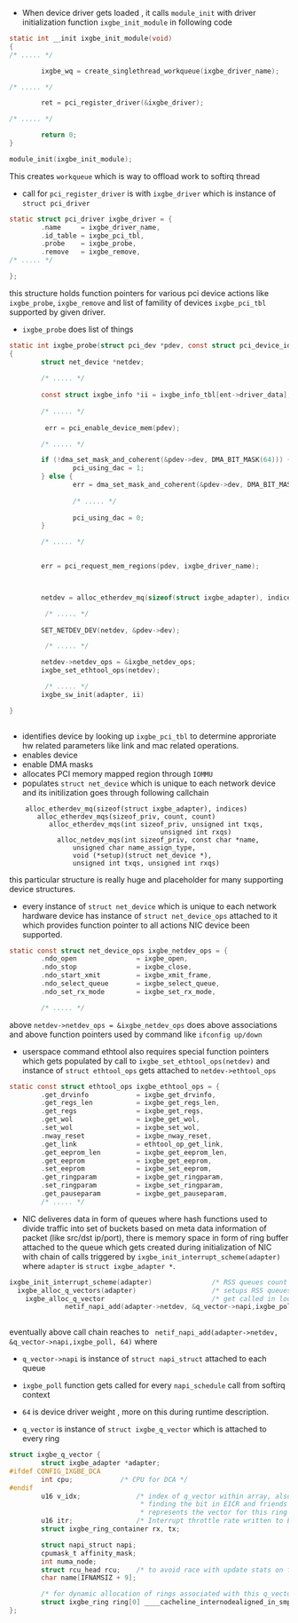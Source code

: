 - When device driver gets loaded , it calls `module_init` with driver initialization function `ixgbe_init_module` in following code
```c
static int __init ixgbe_init_module(void)
{
/* ..... */

        ixgbe_wq = create_singlethread_workqueue(ixgbe_driver_name);

/* ..... */

        ret = pci_register_driver(&ixgbe_driver);

/* ..... */

        return 0;
}

module_init(ixgbe_init_module);

```
This creates `workqueue` which is way to offload work to softirq thread

-  call for `pci_register_driver` is with `ixgbe_driver` which is instance of `struct pci_driver`
```c
static struct pci_driver ixgbe_driver = {
        .name     = ixgbe_driver_name,
        .id_table = ixgbe_pci_tbl,
        .probe    = ixgbe_probe,
        .remove   = ixgbe_remove,
/* ..... */

};
```
this structure holds function pointers for various pci device actions like `ixgbe_probe`, `ixgbe_remove` and list of famility of devices `ixgbe_pci_tbl` supported by given driver.

- `ixgbe_probe` does list of things

```c
static int ixgbe_probe(struct pci_dev *pdev, const struct pci_device_id *ent)
{
        struct net_device *netdev;
        
        /* ..... */
        
        const struct ixgbe_info *ii = ixgbe_info_tbl[ent->driver_data];
        
        /* ..... */
        
         err = pci_enable_device_mem(pdev);

        /* ..... */

        if (!dma_set_mask_and_coherent(&pdev->dev, DMA_BIT_MASK(64))) {
                pci_using_dac = 1;
        } else {
                err = dma_set_mask_and_coherent(&pdev->dev, DMA_BIT_MASK(32));
                
                /* ..... */
                
                pci_using_dac = 0;
        }        

        /* ..... */
        

        err = pci_request_mem_regions(pdev, ixgbe_driver_name);



        netdev = alloc_etherdev_mq(sizeof(struct ixgbe_adapter), indices);

         /* ..... */
         
        SET_NETDEV_DEV(netdev, &pdev->dev);

         /* ..... */

        netdev->netdev_ops = &ixgbe_netdev_ops;
        ixgbe_set_ethtool_ops(netdev);

         /* ..... */
        ixgbe_sw_init(adapter, ii)

}        
        
```        

   -  identifies device by looking up `ixgbe_pci_tbl` to determine approriate hw related parameters like link and mac related operations.
   - enables device
   - enable DMA masks
   - allocates PCI memory mapped region through `IOMMU`
   - populates `struct net_device` which is unique to each network device and its initilization goes through following callchain
```
    alloc_etherdev_mq(sizeof(struct ixgbe_adapter), indices)
       alloc_etherdev_mqs(sizeof_priv, count, count)
          alloc_etherdev_mqs(int sizeof_priv, unsigned int txqs,
                                      unsigned int rxqs)
            alloc_netdev_mqs(int sizeof_priv, const char *name,
                unsigned char name_assign_type,
                void (*setup)(struct net_device *),
                unsigned int txqs, unsigned int rxqs)                                   
```
this particular structure is really huge and placeholder for many supporting device structures.

- every instance of `struct net_device` which is unique to each network hardware device has instance of `struct net_device_ops` attached to it which provides function pointer to all actions NIC device been supported.
```c
static const struct net_device_ops ixgbe_netdev_ops = {
        .ndo_open               = ixgbe_open,
        .ndo_stop               = ixgbe_close,
        .ndo_start_xmit         = ixgbe_xmit_frame,
        .ndo_select_queue       = ixgbe_select_queue,
        .ndo_set_rx_mode        = ixgbe_set_rx_mode,

        /* ..... */

```


above `netdev->netdev_ops = &ixgbe_netdev_ops` does above associations and above function pointers used by command like `ifconfig up/down`

- userspace command ethtool also requires special function pointers which gets populated by call to `ixgbe_set_ethtool_ops(netdev)` and instance of `struct ethtool_ops` gets attached to `netdev->ethtool_ops` 
```c
static const struct ethtool_ops ixgbe_ethtool_ops = {
        .get_drvinfo            = ixgbe_get_drvinfo,
        .get_regs_len           = ixgbe_get_regs_len,
        .get_regs               = ixgbe_get_regs,
        .get_wol                = ixgbe_get_wol,
        .set_wol                = ixgbe_set_wol,
        .nway_reset             = ixgbe_nway_reset,
        .get_link               = ethtool_op_get_link,
        .get_eeprom_len         = ixgbe_get_eeprom_len,
        .get_eeprom             = ixgbe_get_eeprom,
        .set_eeprom             = ixgbe_set_eeprom,
        .get_ringparam          = ixgbe_get_ringparam,
        .set_ringparam          = ixgbe_set_ringparam,
        .get_pauseparam         = ixgbe_get_pauseparam,
        /* ..... */
```

- NIC deliveres data in form of queues where hash functions used to divide traffic into set of buckets based on meta data information of packet (like src/dst ip/port), there is memory space in form of ring buffer attached to the queue which gets created during initialization of NIC with chain of calls triggered by `ixgbe_init_interrupt_scheme(adapter)` where `adapter` is `struct ixgbe_adapter *`.
```c
ixgbe_init_interrupt_scheme(adapter)               /* RSS queues count decided by ixgbe_sw_init(adapter, ii) */
  ixgbe_alloc_q_vectors(adapter)                   /* setups RSS queues */
    ixgbe_alloc_q_vector                           /* get called in loop for each queue */
              netif_napi_add(adapter->netdev, &q_vector->napi,ixgbe_poll, 64)
                               
```
eventually above call chain reaches to ` netif_napi_add(adapter->netdev, &q_vector->napi,ixgbe_poll, 64)`  where 
   - `q_vector->napi` is instance of `struct napi_struct` attached to each queue
   - `ixgbe_poll` function gets called for every `napi_schedule` call from softirq context
   - `64` is device driver weight , more on this during runtime description.
   
- `q_vector` is instance of `struct ixgbe_q_vector` which is attached to every ring
```c
struct ixgbe_q_vector {
        struct ixgbe_adapter *adapter;
#ifdef CONFIG_IXGBE_DCA
        int cpu;            /* CPU for DCA */
#endif
        u16 v_idx;              /* index of q_vector within array, also used for
                                 * finding the bit in EICR and friends that
                                 * represents the vector for this ring */
        u16 itr;                /* Interrupt throttle rate written to EITR */
        struct ixgbe_ring_container rx, tx;

        struct napi_struct napi;
        cpumask_t affinity_mask;
        int numa_node;
        struct rcu_head rcu;    /* to avoid race with update stats on free */
        char name[IFNAMSIZ + 9];

        /* for dynamic allocation of rings associated with this q_vector */
        struct ixgbe_ring ring[0] ____cacheline_internodealigned_in_smp;
};
```


